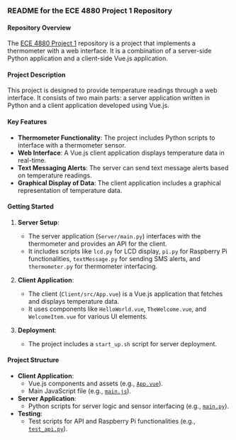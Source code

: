 ### README for the ECE 4880 Project 1 Repository

#### Repository Overview
The [ECE 4880 Project 1](https://github.com/SamNicklez/thermometer-app) repository is a project that implements a thermometer with a web interface. It is a combination of a server-side Python application and a client-side Vue.js application.

#### Project Description
This project is designed to provide temperature readings through a web interface. It consists of two main parts: a server application written in Python and a client application developed using Vue.js.

#### Key Features
- **Thermometer Functionality**: The project includes Python scripts to interface with a thermometer sensor.
- **Web Interface**: A Vue.js client application displays temperature data in real-time.
- **Text Messaging Alerts**: The server can send text message alerts based on temperature readings.
- **Graphical Display of Data**: The client application includes a graphical representation of temperature data.

#### Getting Started
1. **Server Setup**:
   - The server application (`Server/main.py`) interfaces with the thermometer and provides an API for the client.
   - It includes scripts like `lcd.py` for LCD display, `pi.py` for Raspberry Pi functionalities, `textMessage.py` for sending SMS alerts, and `thermometer.py` for thermometer interfacing.

2. **Client Application**:
   - The client (`Client/src/App.vue`) is a Vue.js application that fetches and displays temperature data.
   - It uses components like `HelloWorld.vue`, `TheWelcome.vue`, and `WelcomeItem.vue` for various UI elements.

3. **Deployment**:
   - The project includes a `start_up.sh` script for server deployment.

#### Project Structure
- **Client Application**:
  - Vue.js components and assets (e.g., [`App.vue`](https://github.com/SamNicklez/thermometer-app/blob/main/Client/src/App.vue)).
  - Main JavaScript file (e.g., [`main.js`](https://github.com/SamNicklez/thermometer-app/blob/main/Client/src/main.js)).
- **Server Application**:
  - Python scripts for server logic and sensor interfacing (e.g., [`main.py`](https://github.com/SamNicklez/thermometer-app/blob/main/Server/main.py)).
- **Testing**:
  - Test scripts for API and Raspberry Pi functionalities (e.g., [`test_api.py`](https://github.com/SamNicklez/thermometer-app/blob/main/test/test_api.py)).
